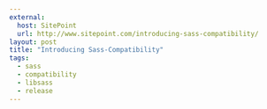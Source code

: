 ```yaml
---
external:
  host: SitePoint
  url: http://www.sitepoint.com/introducing-sass-compatibility/
layout: post
title: "Introducing Sass-Compatibility"
tags:
  - sass
  - compatibility
  - libsass
  - release
---
```


